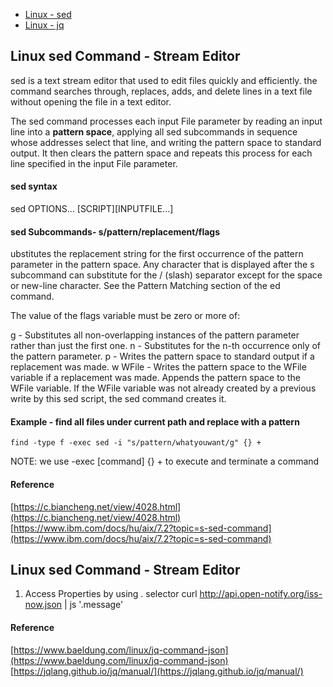 * [Linux - sed](#linux-sed)
* [Linux - jq](#linux-jq)

### <h2 id="linux-sed"> Linux sed Command - Stream Editor </h2>
sed is a text stream editor that used to edit files quickly and efficiently. the command searches through, replaces, adds, and delete lines in a text file without opening the file in a text editor.

The sed command processes each input File parameter by reading an input line into a <b>pattern space</b>, applying all sed subcommands in sequence whose addresses select that line, and writing the pattern space to standard output. It then clears the pattern space and repeats this process for each line specified in the input File parameter. 

#### sed syntax

sed OPTIONS... [SCRIPT][INPUTFILE...]

#### sed Subcommands- s/pattern/replacement/flags
ubstitutes the replacement string for the first occurrence of the pattern parameter in the pattern space. Any character that is displayed after the s subcommand can substitute for the / (slash) separator except for the space or new-line character.
See the Pattern Matching section of the ed command.

The value of the flags variable must be zero or more of:

g - Substitutes all non-overlapping instances of the pattern parameter rather than just the first one.
n  - Substitutes for the n-th occurrence only of the pattern parameter.
p - Writes the pattern space to standard output if a replacement was made.
w WFile - Writes the pattern space to the WFile variable if a replacement was made. Appends the pattern space to the WFile variable. If the WFile variable was not already created by a previous write by this sed script, the sed command creates it.

#### Example - find all files under current path and replace with a pattern

`find -type f -exec sed -i "s/pattern/whatyouwant/g" {} +`

NOTE: we use -exec [command] {} + to execute and terminate a command

#### Reference
[https://c.biancheng.net/view/4028.html](https://c.biancheng.net/view/4028.html)
[https://www.ibm.com/docs/hu/aix/7.2?topic=s-sed-command](https://www.ibm.com/docs/hu/aix/7.2?topic=s-sed-command)

### <h2 id="linux-jq"> Linux sed Command - Stream Editor </h2>

1. Access Properties by using . selector
curl http://api.open-notify.org/iss-now.json | js '.message'

#### Reference
[https://www.baeldung.com/linux/jq-command-json](https://www.baeldung.com/linux/jq-command-json)
[https://jqlang.github.io/jq/manual/](https://jqlang.github.io/jq/manual/)